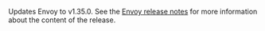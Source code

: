 Updates Envoy to v1.35.0. See the [Envoy release notes](https://www.envoyproxy.io/docs/envoy/v1.35.0/version_history/v1.35/v1.35.0) for more information about the content of the release.

